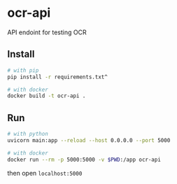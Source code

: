 # ocr-api
API endoint for testing OCR

## Install

```bash
# with pip
pip install -r requirements.txt^

# with docker
docker build -t ocr-api .
```

## Run
```bash
# with python
uvicorn main:app --reload --host 0.0.0.0 --port 5000

# with docker
docker run --rm -p 5000:5000 -v $PWD:/app ocr-api
```

then open `localhost:5000`